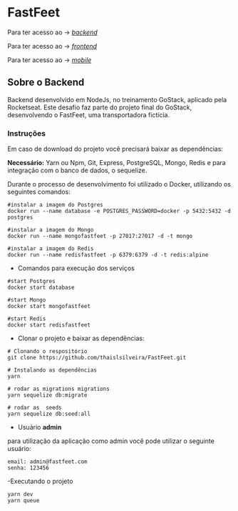 # FastFeet 
Para ter acesso ao  -> [*backend*](https://github.com/thaislsilveira/FastFeet)  

Para ter acesso ao -> [*frontend*](https://github.com/thaislsilveira/FastFeet-Frontend)  

Para ter acesso ao -> [*mobile*](https://github.com/thaislsilveira/FastFeet-Mobile)  


## Sobre o Backend
Backend desenvolvido em NodeJs, no treinamento GoStack, aplicado pela Rocketseat. Este desafio faz parte do projeto final do GoStack, desenvolvendo o FastFeet, uma transportadora fictícia.

### Instruções
Em caso de download do projeto você precisará baixar as dependências:  

**Necessário:** Yarn ou Npm, Git, Express, PostgreSQL, Mongo, Redis  e para integração com o banco de dados, o sequelize.

Durante o processo de desenvolvimento foi utilizado o Docker, utilizando os seguintes comandos:
 ```
 #instalar a imagem do Postgres
docker run --name database -e POSTGRES_PASSWORD=docker -p 5432:5432 -d postgres

 #instalar a imagem do Mongo
 docker run --name mongofastfeet -p 27017:27017 -d -t mongo
 
#instalar a imagem do Redis 
docker run --name redisfastfeet -p 6379:6379 -d -t redis:alpine
```
- Comandos para execução dos serviços

```
#start Postgres
docker start database

#start Mongo
docker start mongofastfeet

#start Redis
docker start redisfastfeet
```
- Clonar o projeto e baixar as dependências:
```
# Clonando o respositório
git clone https://github.com/thaislsilveira/FastFeet.git

# Instalando as dependências
yarn

# rodar as migrations migrations
yarn sequelize db:migrate

# rodar as  seeds
yarn sequelize db:seed:all
```
 - Usuário **admin**

para utilização da aplicação como admin você pode utilizar o seguinte usuário:

```
email: admin@fastfeet.com
senha: 123456
```
-Executando o projeto
```
yarn dev
yarn queue
```
